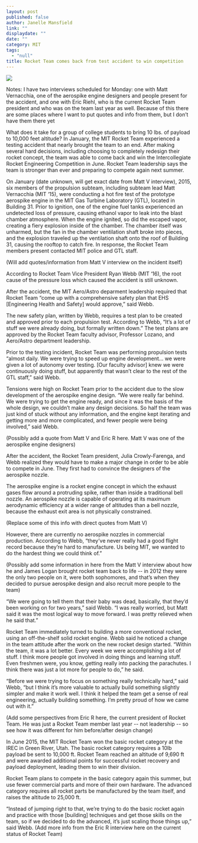 ```yaml
---
layout: post
published: false
author: Janelle Mansfield
link: ""
displaydate: ""
date: ""
category: MIT
tags: 
  - "null"
title: Rocket Team comes back from test accident to win competition
---
```


![](http://rocketteam.scripts.mit.edu/cms/wp-content/uploads/2013/11/launch.jpg)


Notes:
I have two interviews scheduled for Monday: one with Matt Vernacchia, one of the aerospike engine designers and people present for the accident, and one with Eric Riehl, who is the current Rocket Team president and who was on the team last year as well. Because of this there are some places where I want to put quotes and info from them, but I don’t have them there yet


 
What does it take for a group of college students to bring 10 lbs. of payload to 10,000 feet altitude? In January, the MIT Rocket Team experienced a testing accident that nearly brought the team to an end. After making several hard decisions, including choosing to completely redesign their rocket concept, the team was able to come back and win the Intercollegiate Rocket Engineering Competition in June. Rocket Team leadership says the team is stronger than ever and preparing to compete again next summer.

On January (date unknown, will get exact date from Matt V interview), 2015, six members of the propulsion subteam, including subteam lead Matt Vernacchia (MIT ‘15), were conducting a hot fire test of the prototype aerospike engine in the MIT Gas Turbine Laboratory (GTL), located in Building 31. Prior to ignition, one of the engine fuel tanks experienced an undetected loss of pressure, causing ethanol vapor to leak into the blast chamber atmosphere. When the engine ignited, so did the escaped vapor, creating a fiery explosion inside of the chamber. The chamber itself was unharmed, but the fan in the chamber ventilation shaft broke into pieces, and the explosion traveled up the ventilation shaft onto the roof of Building 31, causing the rooftop to catch fire. In response, the Rocket Team members present contacted MIT police and GTL staff. 

(Will add quotes/information from Matt V interview on the incident itself)

According to Rocket Team Vice President Ryan Webb (MIT ‘16), the root cause of the pressure loss which caused the accident is still unknown. 

After the accident, the MIT Aero/Astro deparment leadership required that Rocket Team “come up with a comprehensive safety plan that EHS [Engineering Health and Safety] would approve,” said Webb.

The new safety plan, written by Webb, requires a test plan to be created and approved prior to each propulsion test. According to Webb, “It’s a lot of stuff we were already doing, but formally written down.” The test plans are approved by the Rocket Team faculty advisor, Professor Lozano, and Aero/Astro department leadership.

Prior to the testing incident, Rocket Team was performing propulsion tests “almost daily. We were trying to speed up engine development… we were given a lot of autonomy over testing. [Our faculty advisor] knew we were continuously doing stuff, but apparently that wasn’t clear to the rest of the GTL staff,” said Webb. 

Tensions were high on Rocket Team prior to the accident due to the slow development of the aerospike engine design. “We were really far behind. We were trying to get the engine ready, and since it was the basis of the whole design, we couldn’t make any design decisions. So half the team was just kind of stuck without any information, and the engine kept iterating and getting more and more complicated, and fewer people were being involved,” said Webb. 

(Possibly add a quote from Matt V and Eric R here. Matt V was one of the aerospike engine designers)

After the accident, the Rocket Team president, Julia Crowly-Farenga, and Webb realized they would have to make a major change in order to be able to compete in June. They first had to convince the designers of the aerospike nozzle. 

The aerospike engine is a rocket engine concept in which the exhaust gases flow around a protruding spike, rather than inside a traditional bell nozzle. An aerospike nozzle is capable of operating at its maximum aerodynamic efficiency at a wider range of altitudes than a bell nozzle, because the exhaust exit area is not physically constrained. 

(Replace some of this info with direct quotes from Matt V)

 However, there are currently no aerospike nozzles in commercial production. According to Webb, “they’ve never really had a good flight record because they’re hard to manufacture. Us being MIT, we wanted to do the hardest thing we could think of.” 
 
(Possibly add some information in here from the Matt V interview about how he and James Logan brought rocket team back to life -- in 2012 they were the only two people on it, were both sophomores, and that’s when they decided to pursue aerospike design and also recruit more people to the team)

“We were going to tell them that their baby was dead, basically, that they’d been working on for two years,” said Webb. “I was really worried, but Matt said it was the most logical way to move forward. I was pretty relieved when he said that.” 

Rocket Team immediately turned to building a more conventional rocket, using an off-the-shelf solid rocket engine. 
Webb said he noticed a change in the team attitude after the work on the new rocket design started. “Within the team, it was a lot better. Every week we were accomplishing a lot of stuff. I think more people got involved in doing things and learning stuff. Even freshmen were, you know, getting really into packing the parachutes. I think there was just a lot more for people to do,” he said. 

“Before we were trying to focus on something really technically hard,” said Webb, “but I think it’s more valuable to actually build something slightly simpler and make it work well. I think it helped the team get a sense of real engineering, actually building something. I’m pretty proud of how we came out with it.” 

(Add some perspectives from Eric R here, the current president of Rocket Team. He was just a Rocket Team member last year -- not leadership -- so see how it was different for him before/after design change)

In June 2015, the MIT Rocket Team won the basic rocket category at the IREC in Green River, Utah. The basic rocket category requires a 10lb payload be sent to 10,000 ft. Rocket Team reached an altitude of 9,690 ft and were awarded additional points for successful rocket recovery and payload deployment, leading them to win their division. 

Rocket Team plans to compete in the basic category again this summer, but use fewer commercial parts and more of their own hardware. The advanced category requires all rocket parts be manufactured by the team itself, and raises the altitude to 25,000 ft. 

“Instead of jumping right to that, we’re trying to do the basic rocket again and practice with those [building] techniques and get those skills on the team, so if we decided to do the advanced, it’s just scaling those things up,” said Webb. 
(Add more info from the Eric R interview here on the current status of Rocket Team)
